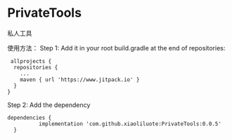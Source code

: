 # PrivateTools
私人工具

使用方法：
Step 1:
Add it in your root build.gradle at the end of repositories:

     allprojects {
      repositories {
        ...
        maven { url 'https://www.jitpack.io' }
      }
    }
    
    
Step 2:
Add the dependency

    dependencies {
              implementation 'com.github.xiaoliluote:PrivateTools:0.0.5'
      }
